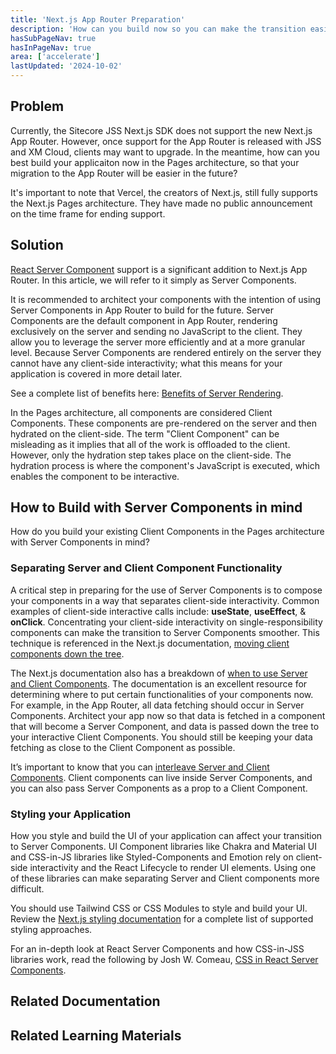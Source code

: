 ```yaml
---
title: 'Next.js App Router Preparation'
description: 'How can you build now so you can make the transition easier?'
hasSubPageNav: true
hasInPageNav: true
area: ['accelerate']
lastUpdated: '2024-10-02'
---
```


## Problem

Currently, the Sitecore JSS Next.js SDK does not support the new Next.js App Router. However, once support for the App Router is released with JSS and XM Cloud, clients may want to upgrade. In the meantime, how can you best build your applicaiton now in the Pages architecture, so that your migration to the App Router will be easier in the future?

It's important to note that Vercel, the creators of Next.js, still fully supports the Next.js Pages architecture. They have made no public announcement on the time frame for ending support.

## Solution

[React Server Component](https://nextjs.org/docs/app/building-your-application/rendering/server-components) support is a significant addition to Next.js App Router. In this article, we will refer to it simply as Server Components.

It is recommended to architect your components with the intention of using Server Components in App Router to build for the future. Server Components are the default component in App Router, rendering exclusively on the server and sending no JavaScript to the client. They allow you to leverage the server more efficiently and at a more granular level. Because Server Components are rendered entirely on the server they cannot have any client-side interactivity; what this means for your application is covered in more detail later.

See a complete list of benefits here: [Benefits of Server Rendering](https://nextjs.org/docs/app/building-your-application/rendering/server-components#benefits-of-server-rendering).

In the Pages architecture, all components are considered Client Components. These components are pre-rendered on the server and then hydrated on the client-side. The term "Client Component" can be misleading as it implies that all of the work is offloaded to the client. However, only the hydration step takes place on the client-side. The hydration process is where the component's JavaScript is executed, which enables the component to be interactive.

## How to Build with Server Components in mind

How do you build your existing Client Components in the Pages architecture with Server Components in mind?

### Separating Server and Client Component Functionality

A critical step in preparing for the use of Server Components is to compose your components in a way that separates client-side interactivity. Common examples of client-side interactive calls include: **useState**, **useEffect**, & **onClick**. Concentrating your client-side interactivity on single-responsibility components can make the transition to Server Components smoother. This technique is referenced in the Next.js documentation, [moving client components down the tree](https://nextjs.org/docs/app/building-your-application/rendering/composition-patterns#moving-client-components-down-the-tree).

The Next.js documentation also has a breakdown of [when to use Server and Client Components](https://nextjs.org/docs/app/building-your-application/rendering/composition-patterns#when-to-use-server-and-client-components). The documentation is an excellent resource for determining where to put certain functionalities of your components now. For example, in the App Router, all data fetching should occur in Server Components. Architect your app now so that data is fetched in a component that will become a Server Component, and data is passed down the tree to your interactive Client Components. You should still be keeping your data fetching as close to the Client Component as possible.

It’s important to know that you can [interleave Server and Client Components](https://nextjs.org/docs/app/building-your-application/rendering/composition-patterns#interleaving-server-and-client-components). Client components can live inside Server Components, and you can also pass Server Components as a prop to a Client Component.

### Styling your Application

How you style and build the UI of your application can affect your transition to Server Components. UI Component libraries like Chakra and Material UI and CSS-in-JS libraries like Styled-Components and Emotion rely on client-side interactivity and the React Lifecycle to render UI elements. Using one of these libraries can make separating Server and Client components more difficult.

You should use Tailwind CSS or CSS Modules to style and build your UI. Review the [Next.js styling documentation](https://nextjs.org/docs/app/building-your-application/styling) for a complete list of supported styling approaches.

For an in-depth look at React Server Components and how CSS-in-JSS libraries work, read the following by Josh W. Comeau, [CSS in React Server Components](https://www.joshwcomeau.com/react/css-in-rsc).

## Related Documentation

<Row columns={2}>
  <Link title="Understanding React Server Components" link="https://vercel.com/blog/understanding-react-server-components" />
  <Link title="Moving Client Components Down the Tree" link="https://nextjs.org/docs/app/building-your-application/rendering/composition-patterns#moving-client-components-down-the-tree" />
  <Link title="When to use Server and Client Components" link="https://nextjs.org/docs/app/building-your-application/rendering/composition-patterns#when-to-use-server-and-client-components" />
  <Link title="Recommended Styling Methods in Next.js" link="https://nextjs.org/docs/app/building-your-application/styling" />
  <Link title="Interleaving Server and Client Components" link="https://nextjs.org/docs/app/building-your-application/rendering/composition-patterns#interleaving-server-and-client-components" />
  <Link title="Benefits of Server Rendering" link="https://nextjs.org/docs/app/building-your-application/rendering/server-components#benefits-of-server-rendering" />
  <Link title="From Pages to App" link="https://nextjs.org/docs/pages/building-your-application/upgrading/app-router-migration" />
</Row>

## Related Learning Materials

<Row columns={2}>
  <Link title="Learn the Next.js App Router" link="https://nextjs.org/learn" />
  <Link title="Why Next.js moved to the App Router" link="https://www.youtube.com/watch?v=5HaX0Q_Do1I" />
  <Link title="CSS in React Server Components" link="https://www.joshwcomeau.com/react/css-in-rsc" />
  <Link title="Client Components and use client in Next.js App Directory" link="https://www.thetombomb.com/posts/use-client-nextjs" />
</Row>
